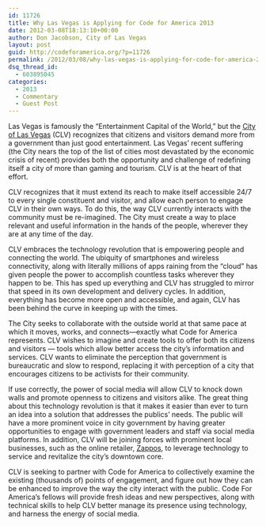 ```yaml
---
id: 11726
title: Why Las Vegas is Applying for Code for America 2013
date: 2012-03-08T18:13:10+00:00
author: Don Jacobson, City of Las Vegas
layout: post
guid: http://codeforamerica.org/?p=11726
permalink: /2012/03/08/why-las-vegas-is-applying-for-code-for-america-2013/
dsq_thread_id:
  - 603895045
categories:
  - 2013
  - Commentary
  - Guest Post
---
```

Las Vegas is famously the “Entertainment Capital of the World,” but the <a href="http://www.lasvegasnevada.gov/" target="_blank">City of Las Vegas</a> (CLV) recognizes that citizens and visitors demand more from a government than just good entertainment. Las Vegas’ recent suffering (the City nears the top of the list of cities most devastated by the economic crisis of recent) provides both the opportunity and challenge of redefining itself a city of more than gaming and tourism. CLV is at the heart of that effort.

CLV recognizes that it must extend its reach to make itself accessible 24/7 to every single constituent and visitor, and allow each person to engage CLV in their own ways. To do this, the way CLV currently interacts with the community must be re-imagined. The City must create a way to place relevant and useful information in the hands of the people, wherever they are at any time of the day.

CLV embraces the technology revolution that is empowering people and connecting the world. The ubiquity of smartphones and wireless connectivity, along with literally millions of apps raining from the “cloud” has given people the power to accomplish countless tasks wherever they happen to be. This has sped up everything and CLV has struggled to mirror that speed in its own development and delivery cycles. In addition, everything has become more open and accessible, and again, CLV has been behind the curve in keeping up with the times.

The City seeks to collaborate with the outside world at that same pace at which it moves, works, and connects—exactly what Code for America represents. CLV wishes to imagine and create tools to offer both its citizens and visitors &#8212; tools which allow better access the city’s information and services. CLV wants to eliminate the perception that government is bureaucratic and slow to respond, replacing it with perception of a city that encourages citizens to be activists for their community.

If use correctly, the power of social media will allow CLV to knock down walls and promote openness to citizens and visitors alike. The great thing about this technology revolution is that it makes it easier than ever to turn an idea into a solution that addresses the publics’ needs. The public will have a more prominent voice in city government by having greater opportunities to engage with government leaders and staff via social media platforms. In addition, CLV will be joining forces with prominent local businesses, such as the online retailer, <a href="http://www.zappos.com/" target="_blank">Zappos</a>, to leverage technology to service and revitalize the city’s downtown core.

CLV is seeking to partner with Code for America to collectively examine the existing (thousands of) points of engagement, and figure out how they can be enhanced to improve the way the city interact with the public. Code For America’s fellows will provide fresh ideas and new perspectives, along with technical skills to help CLV better manage its presence using technology, and harness the energy of social media.